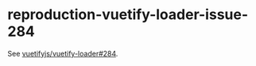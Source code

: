 # reproduction-vuetify-loader-issue-284

See [vuetifyjs/vuetify-loader#284](https://github.com/vuetifyjs/vuetify-loader/issues/284).
